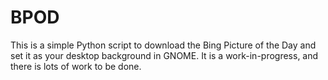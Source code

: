 # BPOD
This is a simple Python script to download the Bing Picture of the Day and set it as your desktop background in GNOME. It is a work-in-progress, and there is lots of work to be done.
